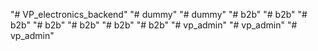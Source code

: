 "# VP_electronics_backend" 
"# dummy" 
"# dummy" 
"# b2b" 
"# b2b" 
"# b2b" 
"# b2b" 
"# b2b" 
"# b2b" 
"# b2b" 
"# vp_admin" 
"# vp_admin" 
"# vp_admin" 
